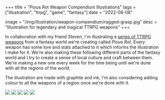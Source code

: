 +++
title = "Pious Rot Weapon Compendium Illustrations"
tags = ["illustration", "ttrpg", "game", "fantasy"]
date = "2022-08-08"

image = "/img/illustration/weapon-compendium/ragged-grasp.jpg"
desc = "Illustration for legendary and magical TTRPG weapons"
+++

In collaboration with my friend Steven, I'm illustrating a [series of TTRPG weapons](/works/design/weapon-compendium/) from a fantasy world we're creating called *Pious Rot*. Every weapon has some lore and stats attached to it which informs the illustration I make for it. We're also making these following different parts of the fantasy world and I try to create a sense of local culture and craft between them. We're making a new one every week for the time being until we're done with all the regions of the world.

The illustration are made with graphite and ink, I'm also considering adding colour to all the weapons of a region once we're done with it.

![](/img/illustration/weapon-compendium/ragged-grasp.jpg)
![](/img/illustration/weapon-compendium/equal-plane.jpg)
![](/img/illustration/weapon-compendium/knot-of-the-abhorrent.jpg)
![](/img/illustration/weapon-compendium/chiton-of-the-craven.jpg)
![](/img/illustration/weapon-compendium/lost-gardeners-sickle.jpg)
